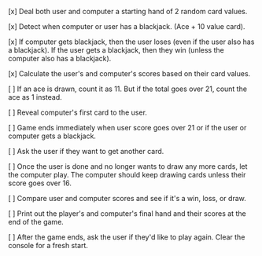 [x] Deal both user and computer a starting hand of 2 random card values.

[x] Detect when computer or user has a blackjack. (Ace + 10 value card).

[x] If computer gets blackjack, then the user loses (even if the user also has a blackjack). If the user gets a blackjack, then they win (unless the computer also has a blackjack).

[x] Calculate the user's and computer's scores based on their card values.

[ ] If an ace is drawn, count it as 11. But if the total goes over 21, count the ace as 1 instead.

[ ] Reveal computer's first card to the user.

[ ] Game ends immediately when user score goes over 21 or if the user or computer gets a blackjack.

[ ] Ask the user if they want to get another card.

[ ] Once the user is done and no longer wants to draw any more cards, let the computer play. The computer should keep drawing cards unless their score goes over 16.

[ ] Compare user and computer scores and see if it's a win, loss, or draw.

[ ] Print out the player's and computer's final hand and their scores at the end of the game.

[ ] After the game ends, ask the user if they'd like to play again. Clear the console for a fresh start.
